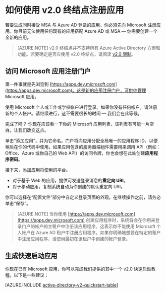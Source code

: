 <properties
	pageTitle="v2.0 应用注册 | Azure"
	description="如何使用 v2.0 终结点向 Microsoft 注册应用以启用登录和访问 Microsoft 服务"
	services="active-directory"
	documentationCenter=""
	authors="dstrockis"
	manager="mbaldwin"
	editor=""/>

<tags
	ms.service="active-directory"
	ms.date="02/20/2016"
	wacn.date="06/27/2016"/>

# 如何使用 v2.0 终结点注册应用

若要生成同时接受 MSA 与 Azure AD 登录的应用，你必须先向 Microsoft 注册应用。你目前无法使用任何现有的应用搭配 Azure AD 或 MSA — 你需要创建一个全新的应用。

> [AZURE.NOTE]
	v2.0 终结点并不支持所有 Azure Active Directory 方案和功能。若要确定是否应使用 v2.0 终结点，请阅读 [v2.0 限制](/documentation/articles/active-directory-v2-limitations/)。

## 访问 Microsoft 应用注册门户
第一件事就是先浏览到 [https://apps.dev.microsoft.com](https://apps.dev.microsoft.com)。这是新的应用注册门户，可供你管理 Microsoft 应用。

使用 Microsoft 个人或工作或学校帐户进行登录。如果你没有任何帐户，请注册新的个人帐户。请继续进行，这不需要很长的时间 — 我们会在此等候。

完成了吗？ 你现在应该看一下你的 Microsoft 应用列表，该列表有可能一片空白。让我们改变这点。

单击“添加应用”，并为它命名。门户将向应用分配全局唯一的应用程序 ID，以便稍后在你的代码中使用。如果应用包含的服务器端组件需要用来调用 API（例如：Office、Azure 或你自己的 Web API）的访问令牌，你也会想在此处创建**应用程序密码**。
<!-- TODO: Link for app secrets -->

接下来，添加应用将使用的平台。

- 对于基于 Web 的应用，提供可发送登录消息的**重定向 URI**。
- 对于移动应用，复制系统自动为你创建的默认重定向 URI。

你可以选择在“配置文件”部分中自定义登录页面的外观。在继续操作之前，请务必单击“保存”。

> [AZURE.NOTE] 当你使用 [https://apps.dev.microsoft.com](https://apps.dev.microsoft.com) 创建应用程序时，系统将会在你用来登录门户的帐户的主租户中注册该应用程序。这表示你不能使用 Microsoft 个人帐户在 Azure AD 租户中注册应用程序。如果你明确地想要在特定的租户中注册应用程序，请使用最初在该租户中创建的帐户登录。

## 生成快速启动应用
你现在已有 Microsoft 应用，你可以完成我们提供的其中一个 v2.0 快速启动教程。以下是一些建议：

[AZURE.INCLUDE [active-directory-v2-quickstart-table](../includes/active-directory-v2-quickstart-table.md)]

<!---HONumber=Mooncake_0620_2016-->